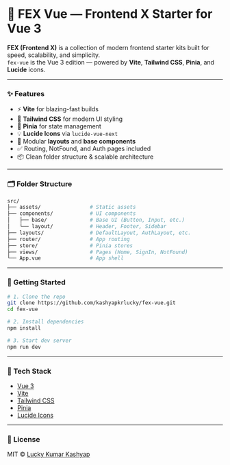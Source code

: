 # 🚀 FEX Vue — Frontend X Starter for Vue 3

**FEX (Frontend X)** is a collection of modern frontend starter kits built for speed, scalability, and simplicity.  
`fex-vue` is the Vue 3 edition — powered by **Vite**, **Tailwind CSS**, **Pinia**, and **Lucide** icons.

---

### ✨ Features

- ⚡ **Vite** for blazing-fast builds
- 🎨 **Tailwind CSS** for modern UI styling
- 🧠 **Pinia** for state management
- 💡 **Lucide Icons** via `lucide-vue-next`
- 🧱 Modular **layouts** and **base components**
- ✅ Routing, NotFound, and Auth pages included
- 📦 Clean folder structure & scalable architecture

---

### 🗂 Folder Structure

```sh
src/
├── assets/                # Static assets
├── components/            # UI components
│   ├── base/              # Base UI (Button, Input, etc.)
│   └── layout/            # Header, Footer, Sidebar
├── layouts/               # DefaultLayout, AuthLayout, etc.
├── router/                # App routing
├── store/                 # Pinia stores
├── views/                 # Pages (Home, SignIn, NotFound)
└── App.vue                # App shell

````

---

### 🚀 Getting Started

```bash
# 1. Clone the repo
git clone https://github.com/kashyapkrlucky/fex-vue.git
cd fex-vue

# 2. Install dependencies
npm install

# 3. Start dev server
npm run dev
````

---

### 🔧 Tech Stack

* [Vue 3](https://vuejs.org/)
* [Vite](https://vitejs.dev/)
* [Tailwind CSS](https://tailwindcss.com/)
* [Pinia](https://pinia.vuejs.org/)
* [Lucide Icons](https://lucide.dev/icons/)

---

### 📄 License

MIT © [Lucky Kumar Kashyap](https://github.com/kashyapkrlucky)
